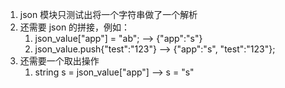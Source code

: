 1. json 模块只测试出将一个字符串做了一个解析
2. 还需要 json 的拼接，例如：
    1. json_value["app"] = "ab"; --> {"app":"s"}
    2. json_value.push{"test":"123"} --> {"app":"s", "test":"123"};
3. 还需要一个取出操作
    1. string s = json_value["app"] --> s = "s"